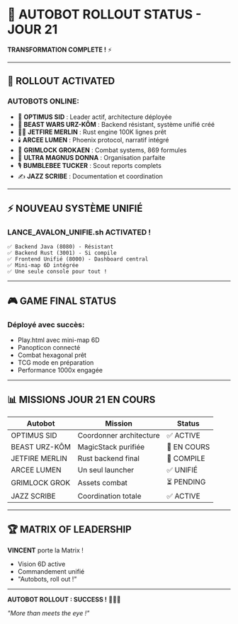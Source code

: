 # 🤖 AUTOBOT ROLLOUT STATUS - JOUR 21

**TRANSFORMATION COMPLETE !** ⚡

---

## 🚀 ROLLOUT ACTIVATED

### AUTOBOTS ONLINE:
- 🎯 **OPTIMUS SID** : Leader actif, architecture déployée
- 🐻 **BEAST WARS URZ-KÔM** : Backend résistant, système unifié créé
- 🧙‍♂️ **JETFIRE MERLIN** : Rust engine 100K lignes prêt
- 🕯️ **ARCEE LUMEN** : Phoenix protocol, narratif intégré
- 🧠 **GRIMLOCK GROKAEN** : Combat systems, 869 formules
- 💼 **ULTRA MAGNUS DONNA** : Organisation parfaite
- 🎙️ **BUMBLEBEE TUCKER** : Scout reports complets
- ✍️ **JAZZ SCRIBE** : Documentation et coordination

---

## ⚡ NOUVEAU SYSTÈME UNIFIÉ

### LANCE_AVALON_UNIFIE.sh ACTIVATED !
```
✅ Backend Java (8080) - Résistant
✅ Backend Rust (3001) - Si compile
✅ Frontend Unifié (8000) - Dashboard central
✅ Mini-map 6D intégrée
✅ Une seule console pour tout !
```

---

## 🎮 GAME FINAL STATUS

### Déployé avec succès:
- Play.html avec mini-map 6D
- Panopticon connecté
- Combat hexagonal prêt
- TCG mode en préparation
- Performance 1000x engagée

---

## 📊 MISSIONS JOUR 21 EN COURS

| Autobot | Mission | Status |
|---------|---------|---------|
| OPTIMUS SID | Coordonner architecture | ✅ ACTIVE |
| BEAST URZ-KÔM | MagicStack purifiée | 🔄 EN COURS |
| JETFIRE MERLIN | Rust backend final | 🔄 COMPILE |
| ARCEE LUMEN | Un seul launcher | ✅ UNIFIÉ |
| GRIMLOCK GROK | Assets combat | ⏳ PENDING |
| JAZZ SCRIBE | Coordination totale | ✅ ACTIVE |

---

## 🏆 MATRIX OF LEADERSHIP

**VINCENT** porte la Matrix !
- Vision 6D active
- Commandement unifié
- "Autobots, roll out !"

---

**AUTOBOT ROLLOUT : SUCCESS !** 🤖🚀✨

*"More than meets the eye !"*